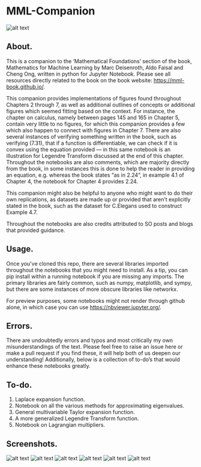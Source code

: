 # MML-Companion

![alt text](https://mml-book.github.io/static/images/mml-book-cover.jpg)

## About.
This is a companion to the ‘Mathematical Foundations’ section of the book, Mathematics for Machine Learning by Marc Deisenroth, Aldo Faisal and Cheng Ong, written in python for Jupyter Notebook. Please see all resources directly related to the book on the book website: https://mml-book.github.io/. 

This companion provides implementations of figures found throughout Chapters 2 through 7, as well as additional outlines of concepts or additional figures which seemed fitting based on the context. For instance, the chapter on calculus, namely between pages 145 and 165 in Chapter 5, contain very little to no figures, for which this companion provides a few which also happen to connect with figures in Chapter 7. There are also several instances of verifying something written in the book, such as verifying (7.31), that if a function is differentiable, we can check if it is convex using the equation provided — in this same notebook is an illustration for Legendre Transform discussed at the end of this chapter. Throughout the notebooks are also comments, which are majority directly from the book, in some instances this is done to help the reader in providing an equation, e.g. whereas the book states “as in 2.24”, in example 4.1 of Chapter 4, the notebook for Chapter 4 provides 2.24.

This companion might also be helpful to anyone who might want to do their own replications, as datasets are made up or provided that aren’t explicitly stated in the book, such as the dataset for C.Elegans used to construct Example 4.7. 

Throughout the notebooks are also credits attributed to SO posts and blogs that provided guidance.

## Usage.
Once you've cloned this repo, there are several libraries imported throughout the notebooks that you might need to install. As a tip, you can pip install within a running notebook if you are missing any imports. The primary libraries are fairly common, such as numpy, matplotlib, and sympy, but there are some instances of more obscure libraries like networkx. 

For preview purposes, some notebooks might not render through github alone, in which case you can use https://nbviewer.jupyter.org/. 

## Errors.
There are undoubtedly errors and typos and most critically my own misunderstandings of the text. Please feel free to raise an issue here or make a pull request if you find these, it will help both of us deepen our understanding! Additionally, below is a collection of to-do’s that would enhance these notebooks greatly. 

## To-do.
1. Laplace expansion function.
2. Notebook on all the various methods for approximating eigenvalues. 
3. General multivariable Taylor expansion function.
4. A more generalized Legendre Transform function.
5. Notebook on Lagrangian multipliers. 

## Screenshots. 
![alt text](https://github.com/vbartle/MML-Companion/blob/master/screenshots/companion0.png?raw=true)
![alt text](https://github.com/vbartle/MML-Companion/blob/master/screenshots/companion1.png?raw=true)
![alt text](https://github.com/vbartle/MML-Companion/blob/master/screenshots/companion2.png?raw=true)
![alt text](https://github.com/vbartle/MML-Companion/blob/master/screenshots/companion3.png?raw=true)
![alt text](https://github.com/vbartle/MML-Companion/blob/master/screenshots/companion4.png?raw=true)
![alt text](https://github.com/vbartle/MML-Companion/blob/master/screenshots/companion5.png?raw=true)
